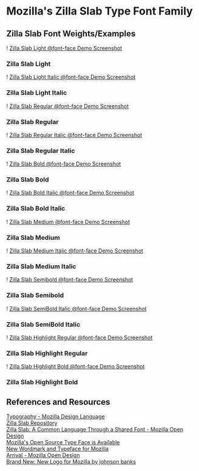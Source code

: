 # Mozilla's Zilla Slab Type Font Family  

## Zilla Slab Font Weights/Examples  

! [Zilla Slab Light @font-face Demo Screenshot](https://raw.githubusercontent.com/rvacivtech/design/master/zilla-slab/img/zilla-slab-light-screenshot-example.png)  
### Zilla Slab Light  
! [Zilla Slab Light Italic @font-face Demo Screenshot](https://raw.githubusercontent.com/rvacivtech/design/master/zilla-slab/img/zilla-slab-light-italic-screenshot-example.png)  
### Zilla Slab Light Italic  
! [Zilla Slab Regular @font-face Demo Screenshot](https://raw.githubusercontent.com/rvacivtech/design/master/zilla-slab/img/zilla-slab-regular-screenshot-example.png)  
### Zilla Slab Regular  
! [Zilla Slab Regular Italic @font-face Demo Screenshot](https://raw.githubusercontent.com/rvacivtech/design/master/zilla-slab/img/zilla-slab-regular-italic-screenshot-example.png)  
### Zilla Slab Regular Italic  
! [Zilla Slab Bold @font-face Demo Screenshot](https://raw.githubusercontent.com/rvacivtech/design/master/zilla-slab/img/zilla-slab-bold-screenshot-example.png)  
### Zilla Slab Bold  
! [Zilla Slab Bold Italic @font-face Demo Screenshot](https://raw.githubusercontent.com/rvacivtech/design/master/zilla-slab/img/zilla-slab-bold-italic-screenshot-example.png)  
### Zilla Slab Bold Italic  
! [Zilla Slab Medium @font-face Demo Screenshot](https://raw.githubusercontent.com/rvacivtech/design/master/zilla-slab/img/zilla-slab-medium-screenshot-example.png)  
### Zilla Slab Medium  
! [Zilla Slab Medium Italic @font-face Demo Screenshot](https://raw.githubusercontent.com/rvacivtech/design/master/zilla-slab/img/zilla-slab-medium-italic-screenshot-example.png)  
### Zilla Slab Medium Italic  
! [Zilla Slab Semibold @font-face Demo Screenshot](https://raw.githubusercontent.com/rvacivtech/design/master/zilla-slab/img/zilla-slab-semibold-screenshot-example.png)  
### Zilla Slab Semibold  
! [Zilla Slab SemiBold Italic @font-face Demo Screenshot](https://raw.githubusercontent.com/rvacivtech/design/master/zilla-slab/img/zilla-slab-semibold-italic-screenshot-example.png)  
### Zilla Slab SemiBold Italic  
! [Zilla Slab Highlight Regular @font-face Demo Screenshot](https://raw.githubusercontent.com/rvacivtech/design/master/zilla-slab/img/zilla-slab-highlight-regular-screenshot-example.png)  
### Zilla Slab Highlight Regular  
! [Zilla Slab Highlight Bold @font-face Demo Screenshot](https://raw.githubusercontent.com/rvacivtech/design/master/zilla-slab/img/zilla-slab-highlight-bold-screenshot-example.png)  
### Zilla Slab Highlight Bold  


## References and Resources  
[Typography - Mozilla Design Language](https://mozilla.design/typography)   
[Zilla Slab Repository](https://github.com/mozilla/zilla-slab)   
[Zilla Slab: A Common Language Through a Shared Font - Mozilla Open Design](https://blog.mozilla.org/opendesign/zilla-slab-common-language-shared-font/)   
[Mozilla's Open Source Type Face is Available](https://kennethormandy.com/journal/mozillas-open-source-typeface-zilla-slab-is-available/)   
[New Wordmark and Typeface for Mozilla](https://www.typotheque.com/blog/new_wordmark_and_typeface_for_mozilla)  
[Arrival - Mozilla Open Design](https://blog.mozilla.org/opendesign/arrival/)  
[Brand New: New Logo for Mozilla by johnson banks](https://www.underconsideration.com/brandnew/archives/new_logo_for_mozilla_by_johnson_banks.php)  
